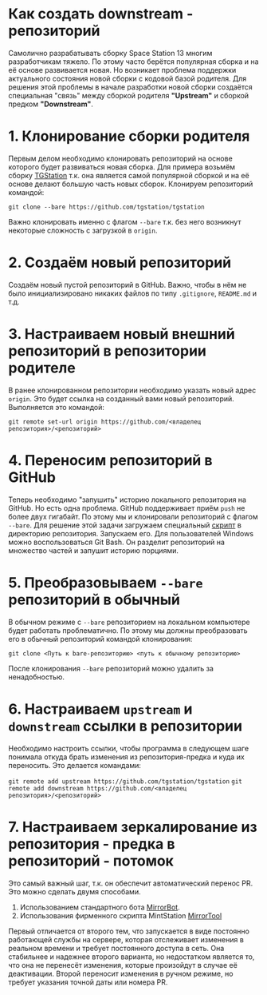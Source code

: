 # Как создать downstream - репозиторий

Самолично разрабатывать сборку Space Station 13 многим разработчикам тяжело. По этому часто берётся популярная сборка и на её основе развивается новая. Но возникает проблема поддержки актуального состояния новой сборки с кодовой базой родителя. Для решения этой проблемы в начале разработки новой сборки создаётся специальная "связь" между сборкой родителя **"Upstream"** и сборкой предком **"Downstream"**.

# 1. Клонирование сборки родителя

Первым делом необходимо клонировать репозиторий на основе которого будет развиваться новая сборка. Для примера возьмём сборку [TGStation](https://github.com/tgstation/tgstation) т.к. она является самой популярной сборкой и на её основе делают большую часть новых сборок. Клонируем репозиторий командой:

`git clone --bare https://github.com/tgstation/tgstation` 

Важно клонировать именно с флагом `--bare` т.к. без него возникнут некоторые сложность с загрузкой в `origin`.

# 2. Создаём новый репозиторий

Создаём новый пустой репозиторий в GitHub. Важно, чтобы в нём не было инициализировано никаких файлов по типу `.gitignore`, `README.md` и т.д.

# 3. Настраиваем новый внешний репозиторий в репозитории родителе

В ранее клонированном репозитории необходимо указать новый адрес `origin`. Это будет ссылка на созданный вами новый репозиторий. Выполняется это командой:

`git remote set-url origin https://github.com/<владелец репозитория>/<репозиторий>`

# 4. Переносим репозиторий в GitHub

Теперь необходимо "запушить" историю локального репозитория на GitHub. Но есть одна проблема. GitHub поддерживает приём `push` не более двух гигабайт. По этому мы и клонировали репозиторий с флагом `--bare`. Для решение этой задачи загружаем специальный [скрипт](https://gist.github.com/spenserhale/19a2abd03c0558449202a1d7bcc64ed7) в директорию репозитория. Запускаем его. Для пользователей Windows можно воспользоваться Git Bash. Он разделит репозиторий на множество частей и запушит  историю порциями.

# 5. Преобразовываем `--bare` репозиторий в обычный

В обычном режиме с `--bare` репозиторием на локальном компьютере будет работать проблематично. По этому мы должны преобразовать его в обычный репозиторий командой клонирования:

`git clone <Путь к bare-репозиторию> <путь к обычному репозиторию>`

После клонирования `--bare` репозиторий можно удалить за ненадобностью.

# 6. Настраиваем `upstream` и `downstream` ссылки в репозитории

Необходимо настроить ссылки, чтобы программа в следующем шаге понимала откуда брать изменения из репозитория-предка и куда их переносить. Это делается командами:

`git remote add upstream https://github.com/tgstation/tgstation`
`git remote add downstream https://github.com/<владелец репозитория>/<репозиторий>`

# 7. Настраиваем зеркалирование из репозитория - предка в репозиторий - потомок

Это самый важный шаг, т.к. он обеспечит автоматический перенос PR. Это можно сделать двумя способами.

1. Использованием стандартного бота [MirrorBot](https://github.com/MintStation/MirrorBot).
2. Использования фирменного скрипта MintStation [MirrorTool](https://github.com/MintStation/mirrortool) 

Первый отличается от второго тем, что запускается в виде постоянно работающей службы на сервере, которая отслеживает изменения в реальном времени и требует постоянного доступа в сеть. Она стабильнее и надежнее второго варианта, но недостатком является то, что она не перенесёт изменения, которые произойдут в случае её деактивации.
Второй переносит изменения в ручном режиме, но требует указания точной даты или номера PR.